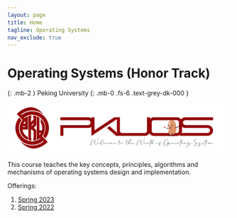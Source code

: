 ```yaml
---
layout: page
title: Home
tagline: Operating Systems
nav_exclude: true
---
```


# Operating Systems (Honor Track)
{: .mb-2 }
Peking University
{: .mb-0 .fs-6 .text-grey-dk-000 }

<img src="/pkuos.svg">

This course teaches the key concepts, principles, algorithms and mechanisms of
operating systems design and implementation.

Offerings:
1. [Spring 2023](sp23)
2. [Spring 2022](sp22)
<br>
